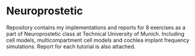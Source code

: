 # Neuroprostetic

Repository contains my implementations and reports for 8 exercises as a part of Neuroprostetic class at Technical University of Munich. Including cell models, multicompartment cell models and cochlea implant frequency simulations. Report for each tutorial is also attached. 
